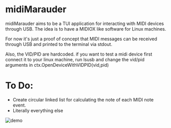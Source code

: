 # midiMarauder
midiMarauder aims to be a TUI application for interacting with MIDI devices through USB. The idea is to have a MIDIOX like software for Linux machines.

For now it's just a proof of concept that MIDI messages can be received through USB and printed to the terminal via stdout.

Also, the VID/PID are hardcoded. if you want to  test a midi device first connect it to your linux machine, run lsusb and change the vid/pid arguments in ctx.OpenDeviceWithVIDPID(vid,pid)

# To Do:

* Create circular linked list for calculating the note of each MIDI note event.
* Literally everything else

![demo](https://user-images.githubusercontent.com/89623002/228107528-5fe7f15f-cae8-421c-820e-8982d3935ef9.gif)

